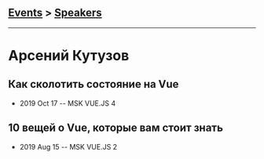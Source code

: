 ## [Events](../README.md) > [Speakers](../speakers.md)
---

# Арсений Кутузов

## Как сколотить состояние на Vue
- 2019 Oct 17 -- MSK VUE.JS 4    
## 10 вещей о Vue, которые вам стоит знать
- 2019 Aug 15 -- MSK VUE.JS 2    
